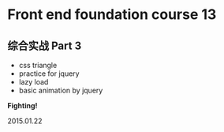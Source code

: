 # Front end foundation course 13

## 综合实战 Part 3

- css triangle
- practice for jquery
- lazy load
- basic animation by jquery

__Fighting\!__

2015.01.22
